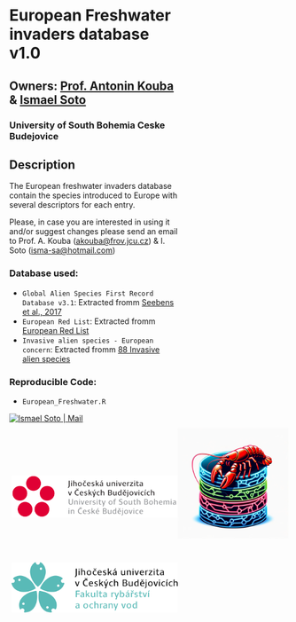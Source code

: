 <img align="right" src="icons/database.png" width="200" style="margin-top: 800px">

# European Freshwater invaders database v1.0
## Owners: <a href="https://www.jcu.cz/en/university/staff/person?identita=KOUBA_Antonin_32859">Prof. Antonin Kouba</a> & <a href="https://www.researchgate.net/profile/Ismael-Soto-4">Ismael Soto</a>

### University of South Bohemia Ceske Budejovice

## Description
The European freshwater invaders database contain the species introduced to Europe with several descriptors for each entry.

Please, in case you are interested in using it and/or suggest changes please send an email to Prof. A. Kouba (akouba@frov.jcu.cz) & I. Soto (isma-sa@hotmail.com)


### Database used:
- `Global Alien Species First Record Database v3.1`: Extracted fromm [Seebens et al., 2017](https://www.nature.com/articles/ncomms14435)
- `European Red List`: Extracted fromm [European Red List](https://www.eea.europa.eu/data-and-maps/data/european-red-lists-2/european-red-list/european-red-list-xls-files)    
- `Invasive alien species - European concern`: Extracted fromm [88 Invasive alien species](https://environment.ec.europa.eu/topics/nature-and-biodiversity/invasive-alien-species_en)


### Reproducible Code:
- <code>European_Freshwater.R</code>

[<img target="_blank" alt="Ismael Soto | Mail" width="90px" height="30" src="https://img.shields.io/badge/Gmail-D14836?style=for-the-badge&logo=gmail&logoColor=white" />][mail] 

[mail]: mailto:isma-sa@hotmail.com



<img align="right" src="icons/Logo_(with_name)_of_University_of_South_Bohemia.svg (2).png" width="300" style="margin-top: 80px">                                                                                    
 <img align="right" src="icons/descarga (2).png" width="300" style="margin-top: 80px">
